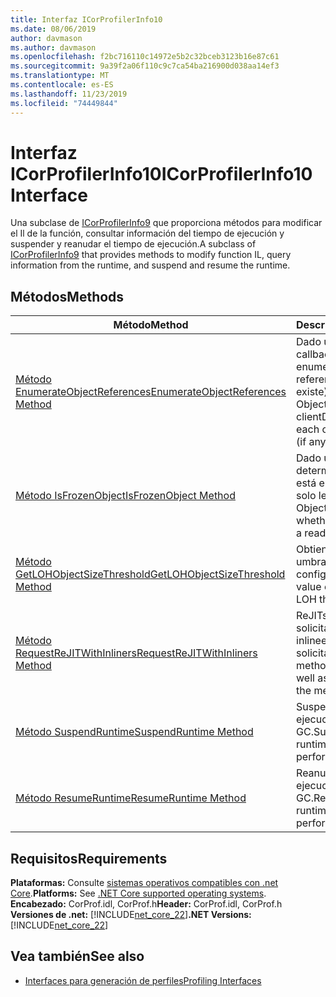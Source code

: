 ```yaml
---
title: Interfaz ICorProfilerInfo10
ms.date: 08/06/2019
author: davmason
ms.author: davmason
ms.openlocfilehash: f2bc716110c14972e5b2c32bceb3123b16e87c61
ms.sourcegitcommit: 9a39f2a06f110c9c7ca54ba216900d038aa14ef3
ms.translationtype: MT
ms.contentlocale: es-ES
ms.lasthandoff: 11/23/2019
ms.locfileid: "74449844"
---
```

# <a name="icorprofilerinfo10-interface"></a><span data-ttu-id="52195-102">Interfaz ICorProfilerInfo10</span><span class="sxs-lookup"><span data-stu-id="52195-102">ICorProfilerInfo10 Interface</span></span>

<span data-ttu-id="52195-103">Una subclase de [ICorProfilerInfo9](../../../../docs/framework/unmanaged-api/profiling/icorprofilerinfo9-interface.md) que proporciona métodos para modificar el Il de la función, consultar información del tiempo de ejecución y suspender y reanudar el tiempo de ejecución.</span><span class="sxs-lookup"><span data-stu-id="52195-103">A subclass of [ICorProfilerInfo9](../../../../docs/framework/unmanaged-api/profiling/icorprofilerinfo9-interface.md) that provides methods to modify function IL, query information from the runtime, and suspend and resume the runtime.</span></span>

## <a name="methods"></a><span data-ttu-id="52195-104">Métodos</span><span class="sxs-lookup"><span data-stu-id="52195-104">Methods</span></span>  

| <span data-ttu-id="52195-105">Método</span><span class="sxs-lookup"><span data-stu-id="52195-105">Method</span></span>|<span data-ttu-id="52195-106">Descripción</span><span class="sxs-lookup"><span data-stu-id="52195-106">Description</span></span>|  
| ------------|-----------------|  
|[<span data-ttu-id="52195-107">Método EnumerateObjectReferences</span><span class="sxs-lookup"><span data-stu-id="52195-107">EnumerateObjectReferences Method</span></span>](../../../../docs/framework/unmanaged-api/profiling/icorprofilerinfo10-enumerateobjectreferences-method.md)|<span data-ttu-id="52195-108">Dado un ObjectID, callback y clientData, enumera cada referencia de objeto (si existe).</span><span class="sxs-lookup"><span data-stu-id="52195-108">Given an ObjectID, callback and clientData, enumerates each object reference (if any).</span></span> |
|[<span data-ttu-id="52195-109">Método IsFrozenObject</span><span class="sxs-lookup"><span data-stu-id="52195-109">IsFrozenObject Method</span></span>](../../../../docs/framework/unmanaged-api/profiling/icorprofilerinfo10-isfrozenobject-method.md)|<span data-ttu-id="52195-110">Dado un ObjectID, determina si el objeto está en un segmento de solo lectura.</span><span class="sxs-lookup"><span data-stu-id="52195-110">Given an ObjectID, determines whether the object is in a read-only segment.</span></span> |
|[<span data-ttu-id="52195-111">Método GetLOHObjectSizeThreshold</span><span class="sxs-lookup"><span data-stu-id="52195-111">GetLOHObjectSizeThreshold Method</span></span>](../../../../docs/framework/unmanaged-api/profiling/icorprofilerinfo10-getlohobjectsizethreshold-method.md)|<span data-ttu-id="52195-112">Obtiene el valor del umbral de montón configurado.</span><span class="sxs-lookup"><span data-stu-id="52195-112">Gets the value of the configured LOH threshold.</span></span> |
|[<span data-ttu-id="52195-113">Método RequestReJITWithInliners</span><span class="sxs-lookup"><span data-stu-id="52195-113">RequestReJITWithInliners Method</span></span>](../../../../docs/framework/unmanaged-api/profiling/icorprofilerinfo10-requestrejitwithinliners-method.md)| <span data-ttu-id="52195-114">ReJITs los métodos solicitados, así como los inlineers de los métodos solicitados.</span><span class="sxs-lookup"><span data-stu-id="52195-114">ReJITs the methods requested, as well as any inliners of the methods requested.</span></span>  |
|[<span data-ttu-id="52195-115">Método SuspendRuntime</span><span class="sxs-lookup"><span data-stu-id="52195-115">SuspendRuntime Method</span></span>](../../../../docs/framework/unmanaged-api/profiling/icorprofilerinfo10-suspendruntime-method.md)| <span data-ttu-id="52195-116">Suspende el tiempo de ejecución sin realizar un GC.</span><span class="sxs-lookup"><span data-stu-id="52195-116">Suspends the runtime without performing a GC.</span></span> |
|[<span data-ttu-id="52195-117">Método ResumeRuntime</span><span class="sxs-lookup"><span data-stu-id="52195-117">ResumeRuntime Method</span></span>](../../../../docs/framework/unmanaged-api/profiling/icorprofilerinfo10-resumeruntime-method.md)| <span data-ttu-id="52195-118">Reanuda el tiempo de ejecución sin realizar un GC.</span><span class="sxs-lookup"><span data-stu-id="52195-118">Resumes the runtime without performing a GC.</span></span> |

## <a name="requirements"></a><span data-ttu-id="52195-119">Requisitos</span><span class="sxs-lookup"><span data-stu-id="52195-119">Requirements</span></span>  
<span data-ttu-id="52195-120">**Plataformas:** Consulte [sistemas operativos compatibles con .net Core](../../../core/install/dependencies.md?tabs=netcore30&pivots=os-windows).</span><span class="sxs-lookup"><span data-stu-id="52195-120">**Platforms:** See [.NET Core supported operating systems](../../../core/install/dependencies.md?tabs=netcore30&pivots=os-windows).</span></span>  
<span data-ttu-id="52195-121">**Encabezado:** CorProf.idl, CorProf.h</span><span class="sxs-lookup"><span data-stu-id="52195-121">**Header:** CorProf.idl, CorProf.h</span></span>  
<span data-ttu-id="52195-122">**Versiones de .net:** [!INCLUDE[net_core_22](../../../../includes/net-core-30-md.md)]</span><span class="sxs-lookup"><span data-stu-id="52195-122">**.NET Versions:** [!INCLUDE[net_core_22](../../../../includes/net-core-30-md.md)]</span></span> 

## <a name="see-also"></a><span data-ttu-id="52195-123">Vea también</span><span class="sxs-lookup"><span data-stu-id="52195-123">See also</span></span>

- [<span data-ttu-id="52195-124">Interfaces para generación de perfiles</span><span class="sxs-lookup"><span data-stu-id="52195-124">Profiling Interfaces</span></span>](../../../../docs/framework/unmanaged-api/profiling/profiling-interfaces.md)
